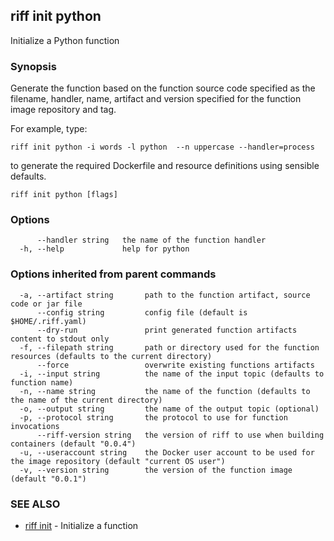 ## riff init python

Initialize a Python function

### Synopsis


Generate the function based on the function source code specified as the filename, handler, 
  name, artifact and version specified for the function image repository and tag. 

For example, type:

    riff init python -i words -l python  --n uppercase --handler=process

to generate the required Dockerfile and resource definitions using sensible defaults.

```
riff init python [flags]
```

### Options

```
      --handler string   the name of the function handler
  -h, --help             help for python
```

### Options inherited from parent commands

```
  -a, --artifact string       path to the function artifact, source code or jar file
      --config string         config file (default is $HOME/.riff.yaml)
      --dry-run               print generated function artifacts content to stdout only
  -f, --filepath string       path or directory used for the function resources (defaults to the current directory)
      --force                 overwrite existing functions artifacts
  -i, --input string          the name of the input topic (defaults to function name)
  -n, --name string           the name of the function (defaults to the name of the current directory)
  -o, --output string         the name of the output topic (optional)
  -p, --protocol string       the protocol to use for function invocations
      --riff-version string   the version of riff to use when building containers (default "0.0.4")
  -u, --useraccount string    the Docker user account to be used for the image repository (default "current OS user")
  -v, --version string        the version of the function image (default "0.0.1")
```

### SEE ALSO
* [riff init](riff_init.md)	 - Initialize a function

